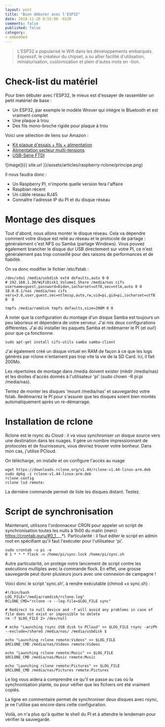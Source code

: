 ```yaml
---
layout: post
title: "Bien débuter avec l'ESP32"
date: 2018-11-20 8:55:00 -0120
comments: false
published: false
category:
- embedded
---
```


> L'ESP32 a popularisé le Wifi dans les développements embarqués. Espressif, le créateur du chipset, a su allier facilité d'utilisation, miniaturisation, customisation et plein d'autes mots en -tion.

# Check-list du matériel

Pour bien débuter avec l'ESP32, le mieux est d'essayer de rassembler un petit matériel de base :

  * Un ESP32, par exemple le modèle Wrover qui intègre le Bluetooth et est vraiment complet
  * Une plaque à trou
  * Des fils mono-broche rigide pour plaque à trou


Voici une sélection de liens sur Amazon :

  * <a target="_blank" href="https://www.amazon.fr/Aihasd-Breadboard-Platine-Compatible-puissance/dp/B00W3GS36W/ref=sr_1_2?ie=UTF8&amp;qid=1542809411&amp;sr=8-2&_encoding=UTF8&tag=manolab-21&linkCode=ur2&linkId=f90302407a47b54b061332c34ff36e61&camp=1642&creative=6746">Kit plaque d'essais + fils + alimentation</a><img src="//ir-fr.amazon-adsystem.com/e/ir?t=manolab-21&l=ur2&o=8" width="1" height="1" border="0" alt="" style="border:none !important; margin:0px !important;" />
  * <a target="_blank" href="https://www.amazon.fr/dalimentation-adaptateur-ordinateur-imprimante-t%C3%A9l%C3%A9copieurs/dp/B00NSEPJBK/ref=sr_1_4?ie=UTF8&amp;qid=1542809917&amp;sr=8-4&_encoding=UTF8&tag=manolab-21&linkCode=ur2&linkId=a9e4a1e52a3fb58671bccbe8218a81a4&camp=1642&creative=6746">Alimentation secteur multi-tensions</a><img src="//ir-fr.amazon-adsystem.com/e/ir?t=manolab-21&l=ur2&o=8" width="1" height="1" border="0" alt="" style="border:none !important; margin:0px !important;" />
  * <a target="_blank" href="https://www.amazon.fr/AZDelivery-Adaptateur-FT232RL-Arduino-Adapter/dp/B01N9RZK6I/ref=sr_1_3?s=computers&amp;ie=UTF8&amp;qid=1542810016&amp;sr=1-3&_encoding=UTF8&tag=manolab-21&linkCode=ur2&linkId=af36232151c460c6f7747a8efc9f23b0&camp=1642&creative=6746">USB-Série FTDI</a><img src="//ir-fr.amazon-adsystem.com/e/ir?t=manolab-21&l=ur2&o=8" width="1" height="1" border="0" alt="" style="border:none !important; margin:0px !important;" />

  

![image]({{ site.url }}/assets/articles/raspberry-rclone/principe.png)

Il nous faudra donc :
  * Un Raspberry PI, n'importe quelle version fera l'affaire
  * Raspbian récent
  * Un câble réseau RJ45
  * Connaître l'adresse IP du PI et du disque réseau

# Montage des disques

Tout d'abord, nous allons monter le disque réseau. Cela va dépendre comment votre disque est relié au réseau et le protocole de partage : généralement c'est NFS ou Samba (partage Windows). Vous pouvez également brancher le disque dur USB directement sur votre PI, ce n'est généralement pas trop conseillé pour des raisons de performances et de fiabilité.

On va donc modifier le fichier /etc/fstab :


```shell
/dev/sda1 /media/usbdisk ext4 defaults,auto 0 0
# 192.168.1.30/WiFiDisk1_Volume1_Share /media/nas cifs username=guest,password=bidon,iocharset=utf8,sec=ntlm,auto 0 0
10.0.0.1/nas /media/nas cifs vers=3.0,user,guest,sec=ntlmssp,auto,rw,uid=pi,gid=pi,iocharset=utf8  0  0

tmpfs /media/ramdisk tmpfs defaults,size=200M 0 0
```

À noter que la configuration du montage d'un disque Samba est toujours un peu laborieux et dépendera de votre serveur. J'ai mis deux configurations différentes. J'ai dû installer les paquets Samba et redémarrer le PI (et oui!) pour que ça fonctionne.

```shell
sudo apt-get install cifs-utils samba samba-client
```

J'ai également créé un disque virtuel en RAM de façon à ce que les logs générés par rclone n'entament pas trop vite la vie de la SD Card. Ici, il fait 200Mo.

Les répertoires de montage dans /media doivent exister (mkdir /media/nas) et les droites d'accès donnés à l'utilisateur 'pi' (sudo chown -R pi:pi /media/nas).

Tentez de monter les disques 'mount /media/nas' et sauvegardez votre fstab. Redémarrez le PI pour s'assurer que les disques soient bien montés automatiquement après un re-démarrage.

# Installation de rclone

Rclone est le rsync du Cloud : il va vous synchroniser un disque source vers une destination dans les nuages. Il gère un nombre impressionnant de protocoles et de fournisseurs, vous devriez trouver votre bonheur. Dans mon cas, j'utilise PCloud.

On télécharge, on installe et on configure l'accès au nuage

```shell
wget https://downloads.rclone.org/v1.44/rclone-v1.44-linux-arm.deb
sudo dpkg -i rclone-v1.44-linux-arm.deb 
rclone config
rclone lsd remote:
```

La dernière commande permet de liste les disques distant. Testez.

# Script de synchronisation

Maintenant, utilisons l'ordonnaceur CRON pour appeler un script de synchronisation toutes les nuits à 1h00 du matin (merci https://crontab.guru/#0_1_*_*_*). Particularité : il faut éditer le script en admin root en spécifiant qu'il faut l'exécuter pour l'utilisateur 'pi'.

```shell
sudo crontab -u pi -e
0 1 * * * flock -n /home/pi/sync.lock /home/pi/sync.sh
```

Autre particularité, on protège notre lancement de script contre les exécutions multiples avec la commande flock. En effet, une grosse sauvegarde peut durer plusieurs jours avec une connexion de campagne !

Voici donc le script 'sync.sh', à rendre exécutable (chmod +x sync.sh) :

```shell
#!/bin/bash
LOG_FILE="/media/ramdisk/rclone.log" 
RCLONE_CMD="rclone -v --log-file=$LOG_FILE sync"

# Redirect to null device and -f will avoid any problems in case of file does not exist or impossible to delete
rm -f $LOG_FILE 2> /dev/null

# echo "Launching rsync USB disk to PCloud" >> $LOG_FILE rsync -arzPh --exclude=/shared /media/nas/ /media/usbdisk $

echo "Launching rclone remote:Videos" >> $LOG_FILE 
$RCLONE_CMD /media/nas/Videos remote:Videos

echo "Launching rclone remote:Music" >> $LOG_FILE
$RCLONE_CMD /media/nas/Music remote:Music

echo "Launching rclone remote:Pictures" >> $LOG_FILE
$RCLONE_CMD /media/nas/Pictures remote:Pictures
```

Le log vous aidera à comprendre ce qu'il se passe au cas où la synchronisation plante, ou pour véifier que les fichiers ont été vraiment copiés.

La ligne en commentaire permet de synchroniser deux disques avec rsync, je ne l'utilise pas encore dans cette configuration.

Voilà, on n'a plus qu'à quitter le shell du PI et à attendre le lendemain pour vérifier la sauvegarde.
